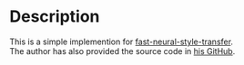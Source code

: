 # Description
This is a simple implemention for [fast-neural-style-transfer](https://cs.stanford.edu/people/jcjohns/eccv16/).    
The author has also provided the source code in [his GitHub](https://github.com/jcjohnson/fast-neural-style).     

